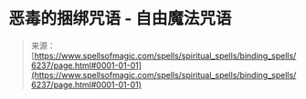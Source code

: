 <!--yml

category: 未分类

date: 2024-06-12 18:40:44

-->

# 恶毒的捆绑咒语 - 自由魔法咒语

> 来源：[https://www.spellsofmagic.com/spells/spiritual_spells/binding_spells/6237/page.html#0001-01-01](https://www.spellsofmagic.com/spells/spiritual_spells/binding_spells/6237/page.html#0001-01-01)
